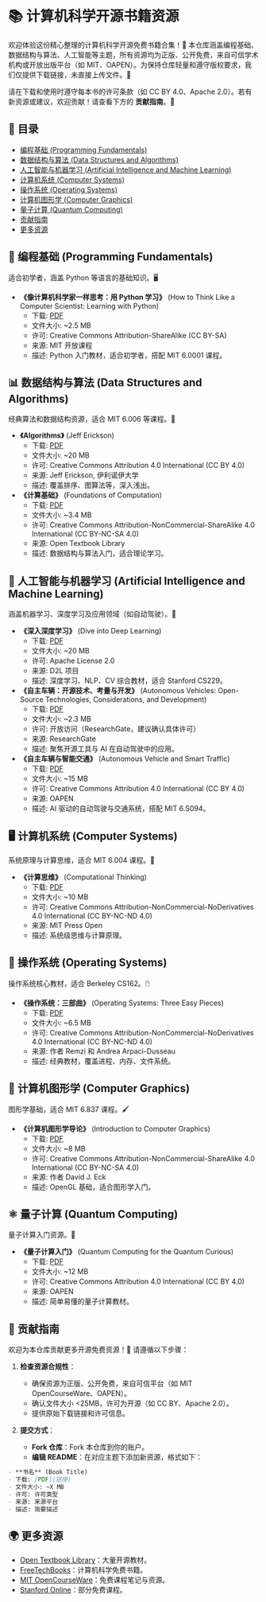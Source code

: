 # 📚 计算机科学开源书籍资源

欢迎体验这份精心整理的计算机科学开源免费书籍合集！🎉 本仓库涵盖编程基础、数据结构与算法、人工智能等主题，所有资源均为正版、公开免费，来自可信学术机构或开放出版平台（如 MIT、OAPEN）。为保持仓库轻量和遵守版权要求，我们仅提供下载链接，未直接上传文件。📖

请在下载和使用时遵守每本书的许可条款（如 CC BY 4.0、Apache 2.0）。若有新资源或建议，欢迎贡献！请查看下方的 **贡献指南**。🚀

## 📌 目录

- [编程基础 (Programming Fundamentals)](#编程基础-programming-fundamentals)
- [数据结构与算法 (Data Structures and Algorithms)](#数据结构与算法-data-structures-and-algorithms)
- [人工智能与机器学习 (Artificial Intelligence and Machine Learning)](#人工智能与机器学习-artificial-intelligence-and-machine-learning)
- [计算机系统 (Computer Systems)](#计算机系统-computer-systems)
- [操作系统 (Operating Systems)](#操作系统-operating-systems)
- [计算机图形学 (Computer Graphics)](#计算机图形学-computer-graphics)
- [量子计算 (Quantum Computing)](#量子计算-quantum-computing)
- [贡献指南](#贡献指南)
- [更多资源](#更多资源)

## 📖 编程基础 (Programming Fundamentals)

适合初学者，涵盖 Python 等语言的基础知识。🖥️

- **《像计算机科学家一样思考：用 Python 学习》** (How to Think Like a Computer Scientist: Learning with Python)  
  - 下载: [PDF](https://esp.mit.edu/download/9363f778ae77ff031f28b0c9d2b030f9/C3975_thinkCSpy.pdf)  
  - 文件大小: ~2.5 MB  
  - 许可: Creative Commons Attribution-ShareAlike (CC BY-SA)  
  - 来源: MIT 开放课程  
  - 描述: Python 入门教材，适合初学者，搭配 MIT 6.0001 课程。

## 📊 数据结构与算法 (Data Structures and Algorithms)

经典算法和数据结构资源，适合 MIT 6.006 等课程。🔢

- **《Algorithms》** (Jeff Erickson)  
  - 下载: [PDF](http://jeffe.cs.illinois.edu/teaching/algorithms/book/Algorithms-JeffE.pdf)  
  - 文件大小: ~20 MB  
  - 许可: Creative Commons Attribution 4.0 International (CC BY 4.0)  
  - 来源: Jeff Erickson, 伊利诺伊大学  
  - 描述: 覆盖排序、图算法等，深入浅出。
- **《计算基础》** (Foundations of Computation)  
  - 下载: [PDF](https://open.umn.edu/opentextbooks/textbooks/166)  
  - 文件大小: ~3.4 MB  
  - 许可: Creative Commons Attribution-NonCommercial-ShareAlike 4.0 International (CC BY-NC-SA 4.0)  
  - 来源: Open Textbook Library  
  - 描述: 数据结构与算法入门，适合理论学习。

## 🤖 人工智能与机器学习 (Artificial Intelligence and Machine Learning)

涵盖机器学习、深度学习及应用领域（如自动驾驶）。🧠

- **《深入深度学习》** (Dive into Deep Learning)  
  - 下载: [PDF](https://d2l.ai/d2l-en.pdf)  
  - 文件大小: ~20 MB  
  - 许可: Apache License 2.0  
  - 来源: D2L 项目  
  - 描述: 深度学习、NLP、CV 综合教材，适合 Stanford CS229。
- **《自主车辆：开源技术、考量与开发》** (Autonomous Vehicles: Open-Source Technologies, Considerations, and Development)  
  - 下载: [PDF](https://www.researchgate.net/publication/369726226_Autonomous_Vehicles_Open-Source_Technologies_Considerations_and_Development)  
  - 文件大小: ~2.3 MB  
  - 许可: 开放访问（ResearchGate，建议确认具体许可）  
  - 来源: ResearchGate  
  - 描述: 聚焦开源工具与 AI 在自动驾驶中的应用。
- **《自主车辆与智能交通》** (Autonomous Vehicle and Smart Traffic)  
  - 下载: [PDF](https://library.oapen.org/bitstream/handle/20.500.12657/43410/external_content.pdf?sequence=1)  
  - 文件大小: ~15 MB  
  - 许可: Creative Commons Attribution 4.0 International (CC BY 4.0)  
  - 来源: OAPEN  
  - 描述: AI 驱动的自动驾驶与交通系统，搭配 MIT 6.S094。

## 🖥️ 计算机系统 (Computer Systems)

系统原理与计算思维，适合 MIT 6.004 课程。🔧

- **《计算思维》** (Computational Thinking)  
  - 下载: [PDF](https://direct.mit.edu/books/book/4308/Computational-Thinking)  
  - 文件大小: ~10 MB  
  - 许可: Creative Commons Attribution-NonCommercial-NoDerivatives 4.0 International (CC BY-NC-ND 4.0)  
  - 来源: MIT Press Open  
  - 描述: 系统级思维与计算原理。

## 💾 操作系统 (Operating Systems)

操作系统核心教材，适合 Berkeley CS162。🖱️

- **《操作系统：三部曲》** (Operating Systems: Three Easy Pieces)  
  - 下载: [PDF](http://pages.cs.wisc.edu/~remzi/OSTEP/ostep.pdf)  
  - 文件大小: ~6.5 MB  
  - 许可: Creative Commons Attribution-NonCommercial-NoDerivatives 4.0 International (CC BY-NC-ND 4.0)  
  - 来源: 作者 Remzi 和 Andrea Arpaci-Dusseau  
  - 描述: 经典教材，覆盖进程、内存、文件系统。

## 🎨 计算机图形学 (Computer Graphics)

图形学基础，适合 MIT 6.837 课程。🖌️

- **《计算机图形学导论》** (Introduction to Computer Graphics)  
  - 下载: [PDF](https://math.hws.edu/graphicsbook/graphicsbook.pdf)  
  - 文件大小: ~8 MB  
  - 许可: Creative Commons Attribution-NonCommercial-ShareAlike 4.0 International (CC BY-NC-SA 4.0)  
  - 来源: 作者 David J. Eck  
  - 描述: OpenGL 基础，适合图形学入门。

## ⚛️ 量子计算 (Quantum Computing)

量子计算入门资源。🔬

- **《量子计算入门》** (Quantum Computing for the Quantum Curious)  
  - 下载: [PDF](https://library.oapen.org/bitstream/handle/20.500.12657/48236/external_content.pdf)  
  - 文件大小: ~12 MB  
  - 许可: Creative Commons Attribution 4.0 International (CC BY 4.0)  
  - 来源: OAPEN  
  - 描述: 简单易懂的量子计算教材。

## 🤝 贡献指南

欢迎为本仓库贡献更多开源免费资源！🙌 请遵循以下步骤：

1. **检查资源合规性**：
   - 确保资源为正版、公开免费，来自可信平台（如 MIT OpenCourseWare、OAPEN）。
   - 确认文件大小 <25MB，许可为开源（如 CC BY、Apache 2.0）。
   - 提供原始下载链接和许可信息。

2. **提交方式**：
   - **Fork 仓库**：Fork 本仓库到你的账户。
   - **编辑 README**：在对应主题下添加新资源，格式如下：
  ```markdown
  - **书名** (Book Title)
  - 下载: [PDF](链接)
  - 文件大小: ~X MB
  - 许可: 许可类型
  - 来源: 来源平台
  - 描述: 简要描述
```

## 🌍 更多资源

- [Open Textbook Library](https://open.umn.edu/opentextbooks)：大量开源教材。
- [FreeTechBooks](https://www.freetechbooks.com)：计算机科学免费书籍。
- [MIT OpenCourseWare](https://ocw.mit.edu)：免费课程笔记与资源。
- [Stanford Online](https://online.stanford.edu)：部分免费课程。

